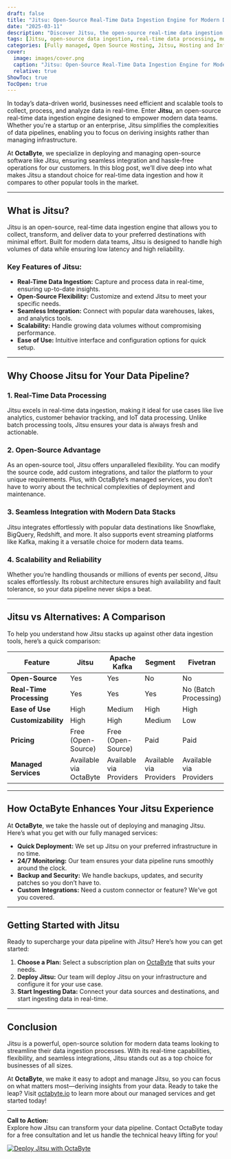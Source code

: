 ```yaml
---
draft: false
title: "Jitsu: Open-Source Real-Time Data Ingestion Engine for Modern Data Teams"
date: "2025-03-11"
description: "Discover Jitsu, the open-source real-time data ingestion engine designed for modern data teams. Learn how Jitsu simplifies data collection, transformation, and delivery, and why it’s a game-changer for businesses leveraging open-source solutions."
tags: [Jitsu, open-source data ingestion, real-time data processing, modern data teams, data collection tools, open-source software, data pipeline, Jitsu vs alternatives, data integration tools, OctaByte managed services]
categories: [Fully managed, Open Source Hosting, Jitsu, Hosting and Infrastructure, Monitoring]
cover:
  image: images/cover.png
  caption: "Jitsu: Open-Source Real-Time Data Ingestion Engine for Modern Data Teams"
  relative: true
ShowToc: true
TocOpen: true
---
```



In today’s data-driven world, businesses need efficient and scalable tools to collect, process, and analyze data in real-time. Enter **Jitsu**, an open-source real-time data ingestion engine designed to empower modern data teams. Whether you're a startup or an enterprise, Jitsu simplifies the complexities of data pipelines, enabling you to focus on deriving insights rather than managing infrastructure.

At **OctaByte**, we specialize in deploying and managing open-source software like Jitsu, ensuring seamless integration and hassle-free operations for our customers. In this blog post, we’ll dive deep into what makes Jitsu a standout choice for real-time data ingestion and how it compares to other popular tools in the market.

---

## What is Jitsu?

Jitsu is an open-source, real-time data ingestion engine that allows you to collect, transform, and deliver data to your preferred destinations with minimal effort. Built for modern data teams, Jitsu is designed to handle high volumes of data while ensuring low latency and high reliability.

### Key Features of Jitsu:
- **Real-Time Data Ingestion:** Capture and process data in real-time, ensuring up-to-date insights.
- **Open-Source Flexibility:** Customize and extend Jitsu to meet your specific needs.
- **Seamless Integration:** Connect with popular data warehouses, lakes, and analytics tools.
- **Scalability:** Handle growing data volumes without compromising performance.
- **Ease of Use:** Intuitive interface and configuration options for quick setup.

---

## Why Choose Jitsu for Your Data Pipeline?

### 1. **Real-Time Data Processing**
Jitsu excels in real-time data ingestion, making it ideal for use cases like live analytics, customer behavior tracking, and IoT data processing. Unlike batch processing tools, Jitsu ensures your data is always fresh and actionable.

### 2. **Open-Source Advantage**
As an open-source tool, Jitsu offers unparalleled flexibility. You can modify the source code, add custom integrations, and tailor the platform to your unique requirements. Plus, with OctaByte’s managed services, you don’t have to worry about the technical complexities of deployment and maintenance.

### 3. **Seamless Integration with Modern Data Stacks**
Jitsu integrates effortlessly with popular data destinations like Snowflake, BigQuery, Redshift, and more. It also supports event streaming platforms like Kafka, making it a versatile choice for modern data teams.

### 4. **Scalability and Reliability**
Whether you’re handling thousands or millions of events per second, Jitsu scales effortlessly. Its robust architecture ensures high availability and fault tolerance, so your data pipeline never skips a beat.

---

## Jitsu vs Alternatives: A Comparison

To help you understand how Jitsu stacks up against other data ingestion tools, here’s a quick comparison:

| Feature                | Jitsu                     | Apache Kafka             | Segment                  | Fivetran                 |
|------------------------|---------------------------|--------------------------|--------------------------|--------------------------|
| **Open-Source**         | Yes                       | Yes                      | No                       | No                       |
| **Real-Time Processing**| Yes                       | Yes                      | Yes                      | No (Batch Processing)    |
| **Ease of Use**         | High                      | Medium                   | High                     | High                     |
| **Customizability**     | High                      | High                     | Medium                   | Low                      |
| **Pricing**             | Free (Open-Source)        | Free (Open-Source)       | Paid                     | Paid                     |
| **Managed Services**    | Available via OctaByte    | Available via Providers  | Available via Providers  | Available via Providers  |

---

## How OctaByte Enhances Your Jitsu Experience

At **OctaByte**, we take the hassle out of deploying and managing Jitsu. Here’s what you get with our fully managed services:
- **Quick Deployment:** We set up Jitsu on your preferred infrastructure in no time.
- **24/7 Monitoring:** Our team ensures your data pipeline runs smoothly around the clock.
- **Backup and Security:** We handle backups, updates, and security patches so you don’t have to.
- **Custom Integrations:** Need a custom connector or feature? We’ve got you covered.

---

## Getting Started with Jitsu

Ready to supercharge your data pipeline with Jitsu? Here’s how you can get started:
1. **Choose a Plan:** Select a subscription plan on [OctaByte](https://octabyte.io) that suits your needs.
2. **Deploy Jitsu:** Our team will deploy Jitsu on your infrastructure and configure it for your use case.
3. **Start Ingesting Data:** Connect your data sources and destinations, and start ingesting data in real-time.

---

## Conclusion

Jitsu is a powerful, open-source solution for modern data teams looking to streamline their data ingestion processes. With its real-time capabilities, flexibility, and seamless integrations, Jitsu stands out as a top choice for businesses of all sizes.

At **OctaByte**, we make it easy to adopt and manage Jitsu, so you can focus on what matters most—deriving insights from your data. Ready to take the leap? Visit [octabyte.io](https://octabyte.io) to learn more about our managed services and get started today!

---

**Call to Action:**  
Explore how Jitsu can transform your data pipeline. Contact OctaByte today for a free consultation and let us handle the technical heavy lifting for you!

[![Deploy Jitsu with OctaByte](/images/deploy-on-octabyte.png)](https://octabyte.io/fully-managed-open-source-services/hosting-and-infrastructure/monitoring/jitsu)